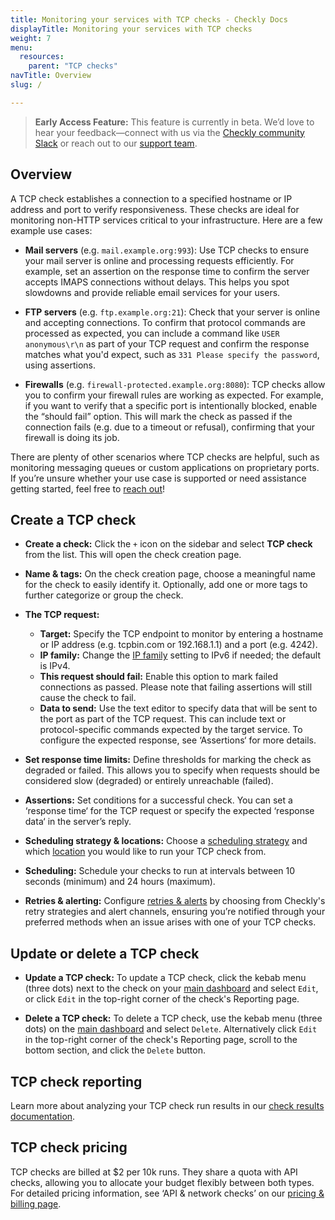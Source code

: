 ```yaml
---
title: Monitoring your services with TCP checks - Checkly Docs
displayTitle: Monitoring your services with TCP checks
weight: 7
menu:
  resources:
    parent: "TCP checks"
navTitle: Overview
slug: /

---
```


> **Early Access Feature:**
> This feature is currently in beta. We’d love to hear your feedback—connect with us via the [Checkly community Slack](https://www.checklyhq.com/slack) or reach out to our [support team](mailto:support@checklyhq.com).

## Overview

A TCP check establishes a connection to a specified hostname or IP address and port to verify responsiveness. These checks are ideal for monitoring non-HTTP services critical to your infrastructure. Here are a few example use cases:

* **Mail servers** (e.g. `mail.example.org:993`): Use TCP checks to ensure your mail server is online and processing requests efficiently. For example, set an assertion on the response time to confirm the server accepts IMAPS connections without delays. This helps you spot slowdowns and provide reliable email services for your users.

* **FTP servers** (e.g. `ftp.example.org:21`): Check that your server is online and accepting connections. To confirm that protocol commands are processed as expected, you can include a command like `USER anonymous\r\n` as part of your TCP request and confirm the response matches what you'd expect, such as `331 Please specify the password`, using assertions.

* **Firewalls** (e.g. `firewall-protected.example.org:8080`): TCP checks allow you to confirm your firewall rules are working as expected. For example, if you want to verify that a specific port is intentionally blocked, enable the “should fail” option. This will mark the check as passed if the connection fails (e.g. due to a timeout or refusal), confirming that your firewall is doing its job.

There are plenty of other scenarios where TCP checks are helpful, such as monitoring messaging queues or custom applications on proprietary ports. If you’re unsure whether your use case is supported or need assistance getting started, feel free to [reach out](mailto:support@checklyhq.com)!

## Create a TCP check

* **Create a check:** Click the `+` icon on the sidebar and select **TCP check** from the list. This will open the check creation page.

* **Name & tags:** On the check creation page, choose a meaningful name for the check to easily identify it. Optionally, add one or more tags to further categorize or group the check.

* **The TCP request:**
  * **Target:** Specify the TCP endpoint to monitor by entering a hostname or IP address (e.g. tcpbin.com or 192.168.1.1) and a port (e.g. 4242).
  * **IP family:** Change the [IP family](/docs/monitoring/ip-info/#ipv4-and-ipv6-support) setting to IPv6 if needed; the default is IPv4.
  * **This request should fail:** Enable this option to mark failed connections as passed. Please note that failing assertions will still cause the check to fail.
  * **Data to send:** Use the text editor to specify data that will be sent to the port as part of the TCP request. This can include text or protocol-specific commands expected by the target service. To configure the expected response, see ‘Assertions‘ for more details.

* **Set response time limits:** Define thresholds for marking the check as degraded or failed. This allows you to specify when requests should be considered slow (degraded) or entirely unreachable (failed).

* **Assertions:** Set conditions for a successful check. You can set a ‘response time‘ for the TCP request or specify the expected ‘response data‘ in the server’s reply.

* **Scheduling strategy & locations:** Choose a [scheduling strategy](/docs/monitoring/global-locations#scheduling-strategies) and which [location](/docs/monitoring/global-locations) you would like to run your TCP check from.

* **Scheduling:** Schedule your checks to run at intervals between 10 seconds (minimum) and 24 hours (maximum).

* **Retries & alerting:** Configure [retries & alerts](/docs/alerting-and-retries) by choosing from Checkly's retry strategies and alert channels, ensuring you’re notified through your preferred methods when an issue arises with one of your TCP checks.

## Update or delete a TCP check

* **Update a TCP check:** To update a TCP check, click the kebab menu (three dots) next to the check on your [main dashboard](https://app.checklyhq.com) and select `Edit`, or click `Edit` in the top-right corner of the check's Reporting page.

* **Delete a TCP check:** To delete a TCP check, use the kebab menu (three dots) on the [main dashboard](https://app.checklyhq.com) and select `Delete`. Alternatively click `Edit` in the top-right corner of the check's Reporting page, scroll to the bottom section, and click the `Delete` button.

## TCP check reporting

Learn more about analyzing your TCP check run results in our [check results documentation](/docs/monitoring/check-results#tcp-check-results).

## TCP check pricing

TCP checks are billed at $2 per 10k runs. They share a quota with API checks, allowing you to allocate your budget flexibly between both types. For detailed pricing information, see ‘API & network checks’ on our [pricing & billing page](/docs/monitoring/check-pricing/#pricing--billing---checkly-docs).
